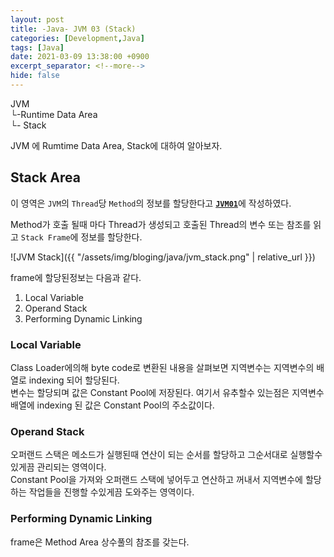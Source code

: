 ```yaml
---
layout: post
title: -Java- JVM 03 (Stack)
categories: [Development,Java]
tags: [Java]
date: 2021-03-09 13:38:00 +0900
excerpt_separator: <!--more-->
hide: false
---
```

JVM  
  └-Runtime Data Area  
     └- Stack  
<!--more-->

JVM 에 Rumtime Data Area, Stack에 대하여 알아보자.

## Stack Area  
이 영역은 `JVM`의 `Thread`당 `Method`의 정보를 할당한다고 [**`JVM01`**](https://kimchi-dev.github.io/posts/Java_JVM01/#stack)에 작성하였다.  

Method가 호출 될때 마다 Thread가 생성되고 호출된 Thread의 변수 또는 참조를 읽고 `Stack Frame`에 정보를 할당한다.  

![JVM Stack]({{ "/assets/img/bloging/java/jvm_stack.png" | relative_url }})  

frame에 할당된정보는 다음과 같다.  

 1. Local Variable  
 2. Operand Stack  
 3. Performing Dynamic Linking  

### Local Variable  
Class Loader에의해 byte code로 변환된 내용을 살펴보면 지역변수는 지역변수의 배열로 indexing 되어 할당된다.  
변수는 할당되며 값은 Constant Pool에 저장된다. 여기서 유추할수 있는점은 지역변수배열에 indexing 된 값은 Constant Pool의 주소값이다.  

### Operand Stack  
오퍼랜드 스택은 메소드가 실행된때 연산이 되는 순서를 할당하고 그순서대로 실행할수 있게끔 관리되는 영역이다.  
Constant Pool을 가져와 오퍼랜드 스택에 넣어두고 연산하고 꺼내서 지역변수에 할당하는 작업들을 진행할 수있게끔 도와주는 영역이다.  

### Performing Dynamic Linking  
frame은 Method Area 상수풀의 참조를 갖는다.
